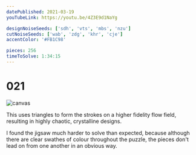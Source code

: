 ```yaml
---
datePublished: 2021-03-19
youTubeLink: https://youtu.be/4Z3E9d1NaYg

designNoiseSeeds: ['sdh', 'vts', 'mbs', 'nzu']
cutNoiseSeeds: ['wab', 'zdg', 'khr', 'cje']
accentColor: '#FB1C98'

pieces: 256
timeToSolve: 1:34:15
---
```


# 021

![canvas](https://res.cloudinary.com/abstract-puzzles/image/upload/w_2000/021_sdh-vts-mbs-nzu_wab-zdg-khr-cje?raw=true)

This uses triangles to form the strokes on a higher fidelity flow field, resulting in highly chaotic, crystalline designs.

I found the jigsaw much harder to solve than expected, because although there are clear swathes of colour throughout the puzzle, the pieces don't lead on from one another in an obvious way.
